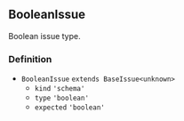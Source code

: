BooleanIssue
------------

Boolean issue type.

### Definition

*   `BooleanIssue` `extends BaseIssue<unknown>`
    *   `kind` `'schema'`
    *   `type` `'boolean'`
    *   `expected` `'boolean'`